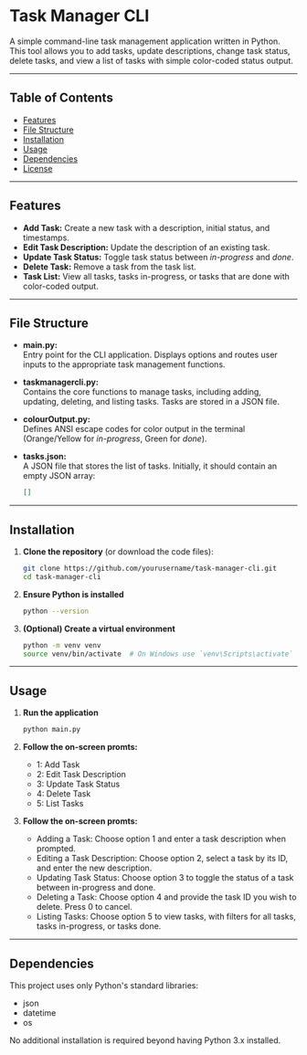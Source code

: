 # Task Manager CLI

A simple command-line task management application written in Python. This tool allows you to add tasks, update descriptions, change task status, delete tasks, and view a list of tasks with simple color-coded status output.

---

## Table of Contents

- [Features](#features)
- [File Structure](#file-structure)
- [Installation](#installation)
- [Usage](#usage)
- [Dependencies](#dependencies)
- [License](#license)

---

## Features

- **Add Task:** Create a new task with a description, initial status, and timestamps.
- **Edit Task Description:** Update the description of an existing task.
- **Update Task Status:** Toggle task status between _in-progress_ and _done_.
- **Delete Task:** Remove a task from the task list.
- **Task List:** View all tasks, tasks in-progress, or tasks that are done with color-coded output.

---

## File Structure

- **main.py:**  
  Entry point for the CLI application. Displays options and routes user inputs to the appropriate task management functions.

- **taskmanagercli.py:**  
  Contains the core functions to manage tasks, including adding, updating, deleting, and listing tasks. Tasks are stored in a JSON file.

- **colourOutput.py:**  
  Defines ANSI escape codes for color output in the terminal (Orange/Yellow for _in-progress_, Green for _done_).

- **tasks.json:**  
  A JSON file that stores the list of tasks. Initially, it should contain an empty JSON array:
  ```json
  []
  ```

---

## Installation

1. **Clone the repository** (or download the code files):
   ```bash
   git clone https://github.com/yourusername/task-manager-cli.git
   cd task-manager-cli
   ```
2. **Ensure Python is installed**
    ```bash
    python --version
    ```
3. **(Optional) Create a virtual environment**
    ```bash
    python -m venv venv
    source venv/bin/activate  # On Windows use `venv\Scripts\activate`
    ```

---

## Usage

1. **Run the application**
    ```bash
    python main.py
    ```

2. **Follow the on-screen promts:**
    * 1: Add Task
    * 2: Edit Task Description
    * 3: Update Task Status
    * 4: Delete Task
    * 5: List Tasks

3. **Follow the on-screen promts:**
    * Adding a Task: Choose option 1 and enter a task description when prompted.
    * Editing a Task Description: Choose option 2, select a task by its ID, and enter the new description.
    * Updating Task Status: Choose option 3 to toggle the status of a task between in-progress and done.
    * Deleting a Task: Choose option 4 and provide the task ID you wish to delete. Press 0 to cancel.
    * Listing Tasks: Choose option 5 to view tasks, with filters for all tasks, tasks in-progress, or tasks done.

---

## Dependencies

This project uses only Python's standard libraries:
 * json
 * datetime
 * os

No additional installation is required beyond having Python 3.x installed.